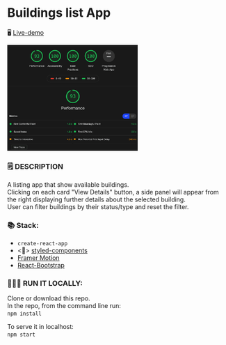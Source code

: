 # Buildings list App

🖥 [Live-demo](https://sleepy-hamilton-93662d.netlify.app/)

<img src="src/assets/WebScore.png"
     alt="PWA Score"
     style="width: 300px;" />

### 🗒 DESCRIPTION

A listing app that show available buildings.\
Clicking on each card "View Details" button, a side panel will appear from the right displaying further details about the selected building.\
User can filter buildings by their status/type and reset the filter.

### 📚 Stack:

- `create-react-app`
- <💅> [styled-components](https://styled-components.com/)
- [Framer Motion](https://www.framer.com/motion/)
- [React-Bootstrap](https://react-bootstrap.github.io/)

### 👨🏻‍💻 RUN IT LOCALLY:

Clone or download this repo.\
In the repo, from the command line run:\
`npm install`

To serve it in localhost:\
`npm start`

